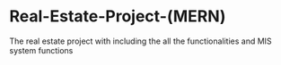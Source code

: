 # Real-Estate-Project-(MERN)
The real estate project with including the all the functionalities and MIS system functions
